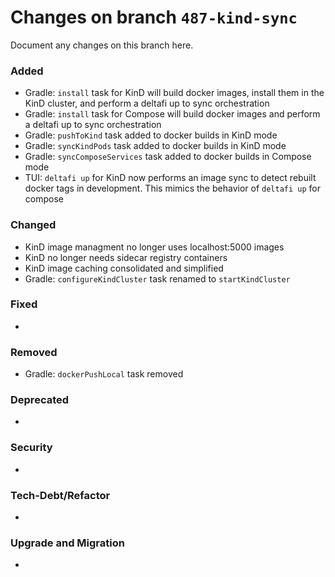 # Changes on branch `487-kind-sync`
Document any changes on this branch here.
### Added
- Gradle: `install` task for KinD will build docker images, install them in the KinD cluster, and perform a deltafi up to sync orchestration
- Gradle: `install` task for Compose will build docker images and perform a deltafi up to sync orchestration
- Gradle: `pushToKind` task added to docker builds in KinD mode
- Gradle: `syncKindPods` task added to docker builds in KinD mode
- Gradle: `syncComposeServices` task added to docker builds in Compose mode
- TUI: `deltafi up` for KinD now performs an image sync to detect rebuilt docker tags in development.  This mimics the behavior of `deltafi up` for compose

### Changed
- KinD image managment no longer uses localhost:5000 images
- KinD no longer needs sidecar registry containers
- KinD image caching consolidated and simplified
- Gradle: `configureKindCluster` task renamed to `startKindCluster`

### Fixed
- 

### Removed
- Gradle: `dockerPushLocal` task removed

### Deprecated
- 

### Security
- 

### Tech-Debt/Refactor
- 

### Upgrade and Migration
- 
